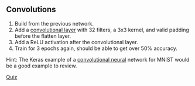 ## Convolutions

1. Build from the previous network.
2. Add a [convolutional layer](https://keras.io/layers/convolutional/#convolution2d) with 32 filters, a 3x3 kernel, and valid padding before the flatten layer.
3. Add a ReLU activation after the convolutional layer.
4. Train for 3 epochs again, should be able to get over 50% accuracy.

Hint: The Keras example of a [convolutional neural](https://github.com/fchollet/keras/blob/master/examples/mnist_cnn.py) network for MNIST would be a good example to review.

[Quiz](./Quiz_07_Convolutions_in_Keras/keras_Convolutions.md)

